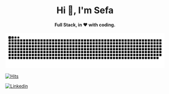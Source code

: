 
<h1 align="center">Hi 👋, I'm Sefa</h1>
<h4 align="center">Full Stack, in ❤️ with coding.</h4>

![Snake animation](github-contribution-grid-snake.svg)

[![Hits](https://hits.seeyoufarm.com/api/count/incr/badge.svg?url=https%3A%2F%2Fgithub.com%2Fsefakoza&count_bg=%23FF2929&title_bg=%23555555&icon=&icon_color=%23E7E7E7&title=Profile+Views&edge_flat=false)](https://sefakozan.com)
<!--[![Portfolio](https://img.shields.io/badge/Portfolio-ff2929.svg?logo=firefox&logoWidth=20&logoColor=ffffff)](https://sefakozan.com/)-->
[![Linkedin](https://img.shields.io/badge/Linkedin-ff2929.svg?logo=linkedin&logoWidth=20)](https://www.linkedin.com/in/sefa-kozan/)

